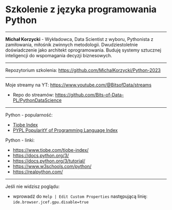 # Szkolenie z języka programowania Python

---

__Michał Korzycki__ - Wykładowca, Data Scientist z wyboru, Pythonista z zamiłowania, miłośnik zwinnych metodologii. Dwudziestoletnie doświadczenie jako architekt oprogramowania. Buduję systemy sztucznej inteligencji do wspomagania decyzji biznesowych.

---
Repozytorium szkolenia: https://github.com/MichalKorzycki/Python-2023

---
Moje streamy na YT: https://www.youtube.com/@BitsofData/streams
- Repo do streamów: https://github.com/Bits-of-Data-PL/PythonDataScience

---
Python - popularność:

- [Tiobe Index](https://www.tiobe.com/tiobe-index/)
- [PYPL PopularitY of Programming Language Index](https://pypl.github.io/PYPL.html)

Python - linki:
- https://www.tiobe.com/tiobe-index/
- https://docs.python.org/3/
- https://docs.python.org/3/tutorial/
- https://www.w3schools.com/python/
- https://realpython.com/

--- 
Jeśli nie widzisz poglądu:
- wprowadź do `Help | Edit Custom Properties` następującą linię:
`ide.browser.jcef.gpu.disable=true` 